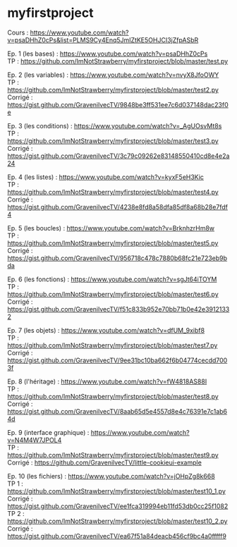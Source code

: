 # myfirstproject  

Cours : https://www.youtube.com/watch?v=psaDHhZ0cPs&list=PLMS9Cy4Enq5JmIZtKE5OHJCI3jZfpASbR  

Ep. 1 (les bases) : https://www.youtube.com/watch?v=psaDHhZ0cPs  
TP : https://github.com/ImNotStrawberry/myfirstproject/blob/master/test.py  

Ep. 2 (les variables) : https://www.youtube.com/watch?v=nvyX8JfoOWY  
TP : https://github.com/ImNotStrawberry/myfirstproject/blob/master/test2.py  
Corrigé : https://gist.github.com/GravenilvecTV/9848be3ff531ee7c6d037148dac23f0e  

Ep. 3 (les conditions) : https://www.youtube.com/watch?v=_AgUOsvMt8s  
TP : https://github.com/ImNotStrawberry/myfirstproject/blob/master/test3.py  
Corrigé : https://gist.github.com/GravenilvecTV/3c79c09262e83148550410cd8e4e2a24  

Ep. 4 (les listes) : https://www.youtube.com/watch?v=kyxF5eH3Kic  
TP : https://github.com/ImNotStrawberry/myfirstproject/blob/master/test4.py  
Corrigé : https://gist.github.com/GravenilvecTV/4238e8fd8a58dfa85df8a68b28e7fdf4  

Ep. 5 (les boucles) : https://www.youtube.com/watch?v=BrknhzrHm8w  
TP : https://github.com/ImNotStrawberry/myfirstproject/blob/master/test5.py  
Corrigé : https://gist.github.com/GravenilvecTV/956718c478c7880b68fc21e723eb9bda  

Ep. 6 (les fonctions) : https://www.youtube.com/watch?v=sgJt64iTOYM  
TP : https://github.com/ImNotStrawberry/myfirstproject/blob/master/test6.py  
Corrigé : https://gist.github.com/GravenilvecTV/f51c833b952e70bb71b0e42e39121332  

Ep. 7 (les objets) : https://www.youtube.com/watch?v=dfUM_9xibf8  
TP : https://github.com/ImNotStrawberry/myfirstproject/blob/master/test7.py  
Corrigé : https://gist.github.com/GravenilvecTV/9ee31bc10ba662f6b04774cecdd7003f  

Ep. 8 (l'héritage) : https://www.youtube.com/watch?v=fW4818AS88I  
TP : https://github.com/ImNotStrawberry/myfirstproject/blob/master/test8.py  
Corrigé : https://gist.github.com/GravenilvecTV/8aab65d5e4557d8e4c76391e7c1ab64d  

Ep. 9 (interface graphique) : https://www.youtube.com/watch?v=N4M4W7JPOL4  
TP : https://github.com/ImNotStrawberry/myfirstproject/blob/master/test9.py  
Corrigé : https://github.com/GravenilvecTV/little-cookieui-example  

Ep. 10 (les fichiers) : https://www.youtube.com/watch?v=jOHpZg8k668  
TP 1 : https://github.com/ImNotStrawberry/myfirstproject/blob/master/test10_1.py  
Corrigé : https://gist.github.com/GravenilvecTV/ee1fca319994eb11fd53db0cc25f1082  
TP 2 : https://github.com/ImNotStrawberry/myfirstproject/blob/master/test10_2.py  
Corrigé : https://gist.github.com/GravenilvecTV/ea67f51a84deacb456cf9bc4a0fffff9
